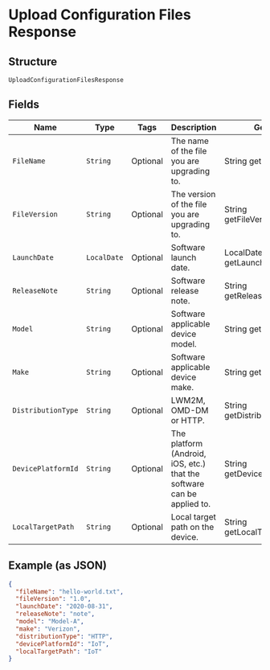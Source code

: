 
# Upload Configuration Files Response

## Structure

`UploadConfigurationFilesResponse`

## Fields

| Name | Type | Tags | Description | Getter | Setter |
|  --- | --- | --- | --- | --- | --- |
| `FileName` | `String` | Optional | The name of the file you are upgrading to. | String getFileName() | setFileName(String fileName) |
| `FileVersion` | `String` | Optional | The version of the file you are upgrading to. | String getFileVersion() | setFileVersion(String fileVersion) |
| `LaunchDate` | `LocalDate` | Optional | Software launch date. | LocalDate getLaunchDate() | setLaunchDate(LocalDate launchDate) |
| `ReleaseNote` | `String` | Optional | Software release note. | String getReleaseNote() | setReleaseNote(String releaseNote) |
| `Model` | `String` | Optional | Software applicable device model. | String getModel() | setModel(String model) |
| `Make` | `String` | Optional | Software applicable device make. | String getMake() | setMake(String make) |
| `DistributionType` | `String` | Optional | LWM2M, OMD-DM or HTTP. | String getDistributionType() | setDistributionType(String distributionType) |
| `DevicePlatformId` | `String` | Optional | The platform (Android, iOS, etc.) that the software can be applied to. | String getDevicePlatformId() | setDevicePlatformId(String devicePlatformId) |
| `LocalTargetPath` | `String` | Optional | Local target path on the device. | String getLocalTargetPath() | setLocalTargetPath(String localTargetPath) |

## Example (as JSON)

```json
{
  "fileName": "hello-world.txt",
  "fileVersion": "1.0",
  "launchDate": "2020-08-31",
  "releaseNote": "note",
  "model": "Model-A",
  "make": "Verizon",
  "distributionType": "HTTP",
  "devicePlatformId": "IoT",
  "localTargetPath": "IoT"
}
```


